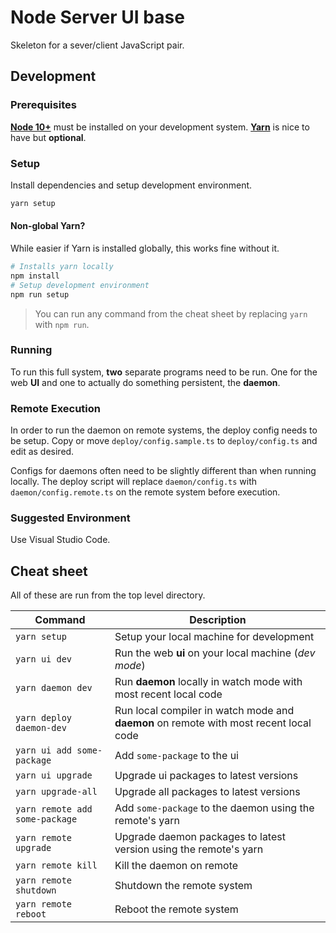 # Node Server UI base

Skeleton for a sever/client JavaScript pair.

## Development

### Prerequisites

[**Node 10+**](https://nodejs.org/en/download) must be installed on your development system.
[**Yarn**](https://yarnpkg.com/lang/en/docs/install) is nice to have but **optional**.

### Setup

Install dependencies and setup development environment.

```bash
yarn setup
```

#### Non-global Yarn?

While easier if Yarn is installed globally, this works fine without it.

```bash
# Installs yarn locally
npm install
# Setup development environment
npm run setup
```

> You can run any command from the cheat sheet by replacing `yarn` with `npm run`.

### Running

To run this full system, **two** separate programs need to be run.
One for the web **UI** and one to actually do something persistent, the **daemon**.

### Remote Execution

In order to run the daemon on remote systems, the deploy config needs to be setup.
Copy or move `deploy/config.sample.ts` to `deploy/config.ts` and edit as desired.

Configs for daemons often need to be slightly different than when running locally.
The deploy script will replace `daemon/config.ts` with `daemon/config.remote.ts` on the remote system before execution.

### Suggested Environment

Use Visual Studio Code.

## Cheat sheet

All of these are run from the top level directory.

| Command                        | Description                                                                           |
| ------------------------------ | ------------------------------------------------------------------------------------- |
| `yarn setup`                   | Setup your local machine for development                                              |
| `yarn ui dev`                  | Run the web **ui** on your local machine (_dev mode_)                                 |
| `yarn daemon dev`              | Run **daemon** locally in watch mode with most recent local code                      |
| `yarn deploy daemon-dev`       | Run local compiler in watch mode and **daemon** on remote with most recent local code |
| `yarn ui add some-package`     | Add `some-package` to the ui                                                          |
| `yarn ui upgrade`              | Upgrade ui packages to latest versions                                                |
| `yarn upgrade-all`             | Upgrade all packages to latest versions                                               |
| `yarn remote add some-package` | Add `some-package` to the daemon using the remote's yarn                              |
| `yarn remote upgrade`          | Upgrade daemon packages to latest version using the remote's yarn                     |
| `yarn remote kill`             | Kill the daemon on remote                                                             |
| `yarn remote shutdown`         | Shutdown the remote system                                                            |
| `yarn remote reboot`           | Reboot the remote system                                                              |
